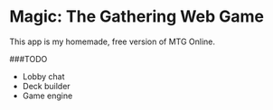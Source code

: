 # Magic: The Gathering Web Game

This app is my homemade, free version of MTG Online. 

###TODO

* Lobby chat
* Deck builder
* Game engine

